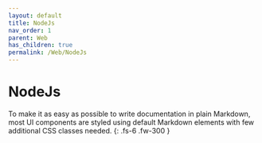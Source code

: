 ```yaml
---
layout: default
title: NodeJs
nav_order: 1
parent: Web
has_children: true
permalink: /Web/NodeJs
---
```


# NodeJs

To make it as easy as possible to write documentation in plain Markdown, most UI components are styled using default Markdown elements with few additional CSS classes needed.
{: .fs-6 .fw-300 }
